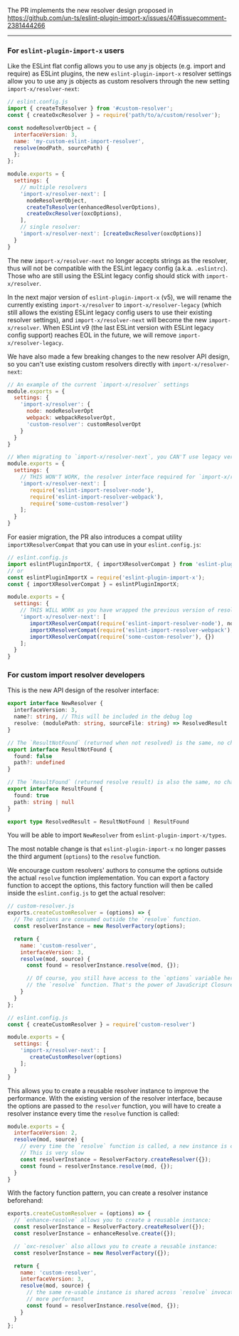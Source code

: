 The PR implements the new resolver design proposed in https://github.com/un-ts/eslint-plugin-import-x/issues/40#issuecomment-2381444266

----

### For `eslint-plugin-import-x` users

Like the ESLint flat config allows you to use any js objects (e.g. import and require) as ESLint plugins, the new `eslint-plugin-import-x` resolver settings allow you to use any js objects as custom resolvers through the new setting `import-x/resolver-next`:

```js
// eslint.config.js
import { createTsResolver } from '#custom-resolver';
const { createOxcResolver } = require('path/to/a/custom/resolver');

const nodeResolverObject = {
  interfaceVersion: 3,
  name: 'my-custom-eslint-import-resolver',
  resolve(modPath, sourcePath) {
  };
};

module.exports = {
  settings: {
    // multiple resolvers
    'import-x/resolver-next': [
      nodeResolverObject,
      createTsResolver(enhancedResolverOptions),
      createOxcResolver(oxcOptions),
    ],
    // single resolver:
    'import-x/resolver-next': [createOxcResolver(oxcOptions)]
  }
}
```

The new `import-x/resolver-next` no longer accepts strings as the resolver, thus will not be compatible with the ESLint legacy config (a.k.a. `.eslintrc`). Those who are still using the ESLint legacy config should stick with `import-x/resolver`.

In the next major version of `eslint-plugin-import-x` (v5), we will rename the currently existing `import-x/resolver` to `import-x/resolver-legacy` (which still allows the existing ESLint legacy config users to use their existing resolver settings), and `import-x/resolver-next` will become the new `import-x/resolver`. When ESLint v9 (the last ESLint version with ESLint legacy config support) reaches EOL in the future, we will remove `import-x/resolver-legacy`.

We have also made a few breaking changes to the new resolver API design, so you can't use existing custom resolvers directly with `import-x/resolver-next`:

```js
// An example of the current `import-x/resolver` settings
module.exports = {
  settings: {
    'import-x/resolver': {
      node: nodeResolverOpt
      webpack: webpackResolverOpt,
      'custom-resolver': customResolverOpt
    }
  }
}

// When migrating to `import-x/resolver-next`, you CAN'T use legacy versions of resolvers directly:
module.exports = {
  settings: {
    // THIS WON'T WORK, the resolver interface required for `import-x/resolver-next` is different.
    'import-x/resolver-next': [
       require('eslint-import-resolver-node'),
       require('eslint-import-resolver-webpack'),
       require('some-custom-resolver')
    ];
  }
}
```

For easier migration, the PR also introduces a compat utility `importXResolverCompat` that you can use in your `eslint.config.js`:

```js
// eslint.config.js
import eslintPluginImportX, { importXResolverCompat } from 'eslint-plugin-import-x';
// or
const eslintPluginImportX = require('eslint-plugin-import-x');
const { importXResolverCompat } = eslintPluginImportX;

module.exports = {
  settings: {
    // THIS WILL WORK as you have wrapped the previous version of resolvers with the `importXResolverCompat`
    'import-x/resolver-next': [
       importXResolverCompat(require('eslint-import-resolver-node'), nodeResolveOptions),
       importXResolverCompat(require('eslint-import-resolver-webpack'), webpackResolveOptions),
       importXResolverCompat(require('some-custom-resolver'), {})
    ];
  }
}
```

### For custom import resolver developers

This is the new API design of the resolver interface:

```ts
export interface NewResolver {
  interfaceVersion: 3,
  name?: string, // This will be included in the debug log
  resolve: (modulePath: string, sourceFile: string) => ResolvedResult
}

// The `ResultNotFound` (returned when not resolved) is the same, no changes
export interface ResultNotFound {
  found: false
  path?: undefined
}

// The `ResultFound` (returned resolve result) is also the same, no changes
export interface ResultFound {
  found: true
  path: string | null
}

export type ResolvedResult = ResultNotFound | ResultFound
```

You will be able to import `NewResolver` from `eslint-plugin-import-x/types`.

The most notable change is that `eslint-plugin-import-x` no longer passes the third argument (`options`) to the `resolve` function.

We encourage custom resolvers' authors to consume the options outside the actual `resolve` function implementation. You can export a factory function to accept the options, this factory function will then be called inside the `eslint.config.js` to get the actual resolver:

```js
// custom-resolver.js
exports.createCustomResolver = (options) => {
  // The options are consumed outside the `resolve` function.
  const resolverInstance = new ResolverFactory(options);

  return {
    name: 'custom-resolver',
    interfaceVersion: 3,
    resolve(mod, source) {
      const found = resolverInstance.resolve(mod, {});

      // Of course, you still have access to the `options` variable here inside
      // the `resolve` function. That's the power of JavaScript Closures~
    }
  }
};

// eslint.config.js
const { createCustomResolver } = require('custom-resolver')

module.exports = {
  settings: {
    'import-x/resolver-next': [
       createCustomResolver(options)
    ];
  }
}
```

This allows you to create a reusable resolver instance to improve the performance. With the existing version of the resolver interface, because the options are passed to the `resolver` function, you will have to create a resolver instance every time the `resolve` function is called:

```js
module.exports = {
  interfaceVersion: 2,
  resolve(mod, source) {
    // every time the `resolve` function is called, a new instance is created
    // This is very slow
    const resolverInstance = ResolverFactory.createResolver({});
    const found = resolverInstance.resolve(mod, {});
  }
}
```

With the factory function pattern, you can create a resolver instance beforehand:

```js
exports.createCustomResolver = (options) => {
  // `enhance-resolve` allows you to create a reusable instance:
  const resolverInstance = ResolverFactory.createResolver({});
  const resolverInstance = enhanceResolve.create({});

  // `oxc-resolver` also allows you to create a reusable instance:
  const resolverInstance = new ResolverFactory({});

  return {
    name: 'custom-resolver',
    interfaceVersion: 3,
    resolve(mod, source) {
      // the same re-usable instance is shared across `resolve` invocations.
      // more performant
      const found = resolverInstance.resolve(mod, {});
    }
  }
};
```

